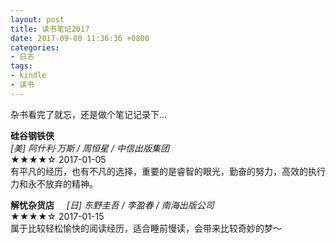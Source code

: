```yaml
---
layout: post
title: 读书笔记2017
date: 2017-09-08 11:36:36 +0800
categories:
- 日志
tags:
- kindle
- 读书
---
```


杂书看完了就忘，还是做个笔记记录下...

**硅谷钢铁侠**    
*[美] 阿什利·万斯 / 周恒星 / 中信出版集团*    
★★★★☆ 2017-01-05      
有平凡的经历，也有不凡的选择，重要的是睿智的眼光，勤奋的努力，高效的执行力和永不放弃的精神。    

**解忧杂货店**    
*[日] 东野圭吾 / 李盈春 / 南海出版公司*    
★★★★☆ 2017-01-15    
属于比较轻松愉快的阅读经历，适合睡前慢读，会带来比较奇妙的梦～    





